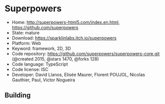 # Superpowers

- Home: http://superpowers-html5.com/index.en.html, https://github.com/superpowers
- State: mature
- Download: https://sparklinlabs.itch.io/superpowers
- Platform: Web
- Keyword: framework, 2D, 3D
- Code repository: https://github.com/superpowers/superpowers-core.git (@created 2015, @stars 1470, @forks 128)
- Code language: TypeScript
- Code license: ISC
- Developer: David Llanos, Elisée Maurer, Florent POUJOL, Nicolas Gauthier, Paul, Victor Nogueira

## Building
